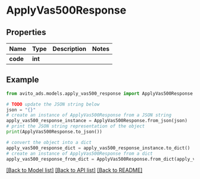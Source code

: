 # ApplyVas500Response


## Properties

Name | Type | Description | Notes
------------ | ------------- | ------------- | -------------
**code** | **int** |  | 

## Example

```python
from avito_ads.models.apply_vas500_response import ApplyVas500Response

# TODO update the JSON string below
json = "{}"
# create an instance of ApplyVas500Response from a JSON string
apply_vas500_response_instance = ApplyVas500Response.from_json(json)
# print the JSON string representation of the object
print(ApplyVas500Response.to_json())

# convert the object into a dict
apply_vas500_response_dict = apply_vas500_response_instance.to_dict()
# create an instance of ApplyVas500Response from a dict
apply_vas500_response_from_dict = ApplyVas500Response.from_dict(apply_vas500_response_dict)
```
[[Back to Model list]](../README.md#documentation-for-models) [[Back to API list]](../README.md#documentation-for-api-endpoints) [[Back to README]](../README.md)


